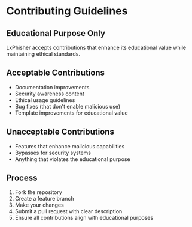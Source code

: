 # Contributing Guidelines

## Educational Purpose Only
LxPhisher accepts contributions that enhance its educational value while maintaining ethical standards.

## Acceptable Contributions
- Documentation improvements
- Security awareness content
- Ethical usage guidelines
- Bug fixes (that don't enable malicious use)
- Template improvements for educational value

## Unacceptable Contributions
- Features that enhance malicious capabilities
- Bypasses for security systems
- Anything that violates the educational purpose

## Process
1. Fork the repository
2. Create a feature branch
3. Make your changes
4. Submit a pull request with clear description
5. Ensure all contributions align with educational purposes